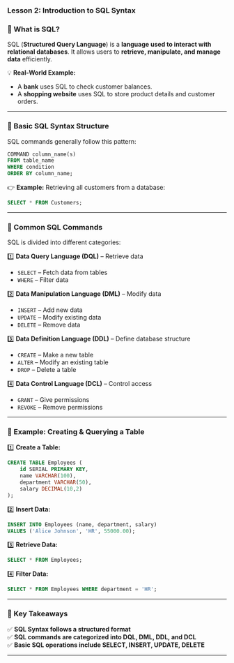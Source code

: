 ### **Lesson 2: Introduction to SQL Syntax**  

### **🔹 What is SQL?**
SQL (**Structured Query Language**) is a **language used to interact with relational databases**. It allows users to **retrieve, manipulate, and manage data** efficiently.  

💡 **Real-World Example:**  
- A **bank** uses SQL to check customer balances.
- A **shopping website** uses SQL to store product details and customer orders.

---

### **🔹 Basic SQL Syntax Structure**  
SQL commands generally follow this pattern:

```sql
COMMAND column_name(s)
FROM table_name
WHERE condition
ORDER BY column_name;
```

👉 **Example:** Retrieving all customers from a database:  
```sql
SELECT * FROM Customers;
```

---

### **🔹 Common SQL Commands**
SQL is divided into different categories:

1️⃣ **Data Query Language (DQL)** – Retrieve data  
   - `SELECT` – Fetch data from tables  
   - `WHERE` – Filter data  

2️⃣ **Data Manipulation Language (DML)** – Modify data  
   - `INSERT` – Add new data  
   - `UPDATE` – Modify existing data  
   - `DELETE` – Remove data  

3️⃣ **Data Definition Language (DDL)** – Define database structure  
   - `CREATE` – Make a new table  
   - `ALTER` – Modify an existing table  
   - `DROP` – Delete a table  

4️⃣ **Data Control Language (DCL)** – Control access  
   - `GRANT` – Give permissions  
   - `REVOKE` – Remove permissions  

---

### **🔹 Example: Creating & Querying a Table**
1️⃣ **Create a Table:**  
```sql
CREATE TABLE Employees (
    id SERIAL PRIMARY KEY,
    name VARCHAR(100),
    department VARCHAR(50),
    salary DECIMAL(10,2)
);
```

2️⃣ **Insert Data:**  
```sql
INSERT INTO Employees (name, department, salary)
VALUES ('Alice Johnson', 'HR', 55000.00);
```

3️⃣ **Retrieve Data:**  
```sql
SELECT * FROM Employees;
```

4️⃣ **Filter Data:**  
```sql
SELECT * FROM Employees WHERE department = 'HR';
```

---

### **🔹 Key Takeaways**
✅ **SQL Syntax follows a structured format**  
✅ **SQL commands are categorized into DQL, DML, DDL, and DCL**  
✅ **Basic SQL operations include SELECT, INSERT, UPDATE, DELETE**  

---
